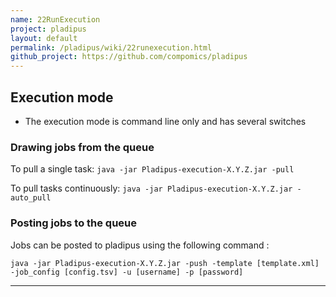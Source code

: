 ```yaml
---
name: 22RunExecution
project: pladipus
layout: default
permalink: /pladipus/wiki/22runexecution.html
github_project: https://github.com/compomics/pladipus
---
```


## Execution mode

* The execution mode is command line only and has several switches

### Drawing jobs from the queue
  
To pull a single task: `java -jar Pladipus-execution-X.Y.Z.jar -pull`

To pull tasks continuously: `java -jar Pladipus-execution-X.Y.Z.jar -auto_pull`

### Posting jobs to the queue

Jobs can be posted to pladipus using the following command : 

`java -jar Pladipus-execution-X.Y.Z.jar -push -template [template.xml] -job_config [config.tsv] -u [username] -p [password]`

----